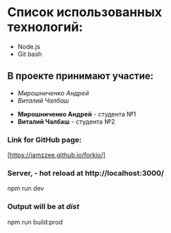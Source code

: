 # Список использованных технологий:
* Node.js 
* Git bash

## В проекте принимают участие: 
* *Мирошниченко Андрей*
* *Виталий Чалбаш*

- **Мирошниченко Андрей** - студента №1
- **Виталий Чалбаш** - студента №2

### Link for GitHub page: 
[https://jamzzee.github.io/forkio/]

### Server, - hot reload at  http://localhost:3000/
npm run dev

### Output will be at *dist*
npm run build:prod
